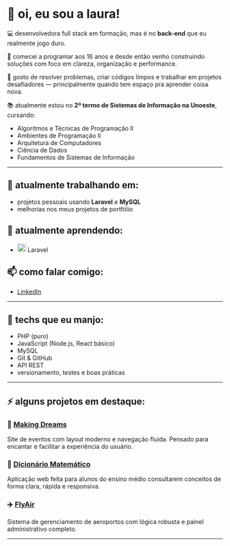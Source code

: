 # 👋 oi, eu sou a laura!

💻 desenvolvedora full stack em formação, mas é no **back-end** que eu realmente jogo duro.

🚀 comecei a programar aos 16 anos e desde então venho construindo soluções com foco em clareza, organização e performance.

🎯 gosto de resolver problemas, criar códigos limpos e trabalhar em projetos desafiadores — principalmente quando tem espaço pra aprender coisa nova.

📚 atualmente estou no **2º termo de Sistemas de Informação na Unoeste**, cursando:
- Algoritmos e Técnicas de Programação II
- Ambientes de Programação II
- Arquitetura de Computadores
- Ciência de Dados
- Fundamentos de Sistemas de Informação

---

## 🔭 atualmente trabalhando em:
- projetos pessoais usando **Laravel** e **MySQL**
- melhorias nos meus projetos de portfólio

## 🌱 atualmente aprendendo:
- <img src="https://cdn.jsdelivr.net/gh/devicons/devicon@latest/icons/laravel/laravel-original.svg" width="20" height="20" /> Laravel
   
          


## 📫 como falar comigo:
- [LinkedIn](https://www.linkedin.com/in/laura-pimenta-de-oliveira-820a32341)

---

## 🧠 techs que eu manjo:

- PHP (puro)
- JavaScript (Node.js, React básico)
- MySQL
- Git & GitHub
- API REST
- versionamento, testes e boas práticas

---

## ⚡ alguns projetos em destaque:

### 🎉 [Making Dreams](https://lldev.com.br/makingDreams/public/home.html)
Site de eventos com layout moderno e navegação fluida. Pensado para encantar e facilitar a experiência do usuário.

### 📘 [Dicionário Matemático](https://lldev.com.br/dicionario/index.php)
Aplicação web feita para alunos do ensino médio consultarem conceitos de forma clara, rápida e responsiva.

### ✈️ [FlyAir](https://lldev.com.br/aeroporto/)
Sistema de gerenciamento de aeroportos com lógica robusta e painel administrativo completo.

---

